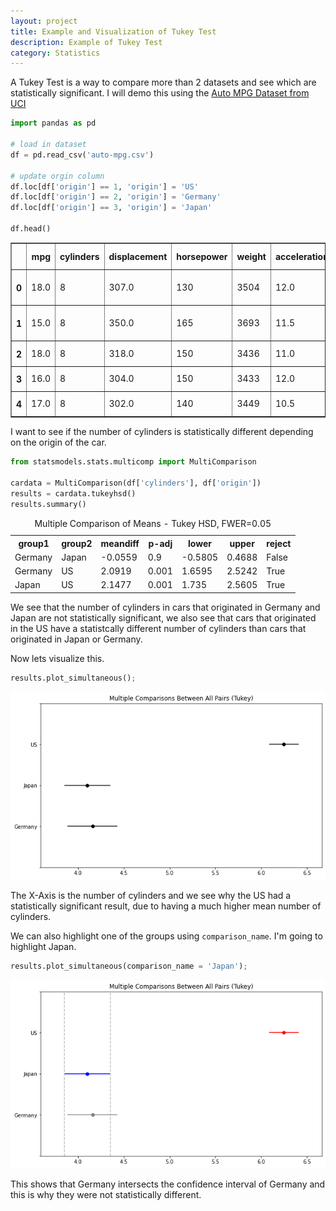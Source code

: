 ```yaml
---
layout: project
title: Example and Visualization of Tukey Test
description: Example of Tukey Test
category: Statistics
---
```


A Tukey Test is a way to compare more than 2 datasets and see which are statistically significant.  I will demo this using the [Auto MPG Dataset from UCI](http://archive.ics.uci.edu/ml/datasets/Auto+MPG) 


```python
import pandas as pd 

# load in dataset 
df = pd.read_csv('auto-mpg.csv')

# update orgin column 
df.loc[df['origin'] == 1, 'origin'] = 'US'
df.loc[df['origin'] == 2, 'origin'] = 'Germany'
df.loc[df['origin'] == 3, 'origin'] = 'Japan'

df.head()
```




<div>
<style scoped>
    .dataframe tbody tr th:only-of-type {
        vertical-align: middle;
    }

    .dataframe tbody tr th {
        vertical-align: top;
    }

    .dataframe thead th {
        text-align: right;
    }
</style>
<table border="1" class="dataframe">
  <thead>
    <tr style="text-align: right;">
      <th></th>
      <th>mpg</th>
      <th>cylinders</th>
      <th>displacement</th>
      <th>horsepower</th>
      <th>weight</th>
      <th>acceleration</th>
      <th>model year</th>
      <th>origin</th>
      <th>car name</th>
    </tr>
  </thead>
  <tbody>
    <tr>
      <th>0</th>
      <td>18.0</td>
      <td>8</td>
      <td>307.0</td>
      <td>130</td>
      <td>3504</td>
      <td>12.0</td>
      <td>70</td>
      <td>US</td>
      <td>chevrolet chevelle malibu</td>
    </tr>
    <tr>
      <th>1</th>
      <td>15.0</td>
      <td>8</td>
      <td>350.0</td>
      <td>165</td>
      <td>3693</td>
      <td>11.5</td>
      <td>70</td>
      <td>US</td>
      <td>buick skylark 320</td>
    </tr>
    <tr>
      <th>2</th>
      <td>18.0</td>
      <td>8</td>
      <td>318.0</td>
      <td>150</td>
      <td>3436</td>
      <td>11.0</td>
      <td>70</td>
      <td>US</td>
      <td>plymouth satellite</td>
    </tr>
    <tr>
      <th>3</th>
      <td>16.0</td>
      <td>8</td>
      <td>304.0</td>
      <td>150</td>
      <td>3433</td>
      <td>12.0</td>
      <td>70</td>
      <td>US</td>
      <td>amc rebel sst</td>
    </tr>
    <tr>
      <th>4</th>
      <td>17.0</td>
      <td>8</td>
      <td>302.0</td>
      <td>140</td>
      <td>3449</td>
      <td>10.5</td>
      <td>70</td>
      <td>US</td>
      <td>ford torino</td>
    </tr>
  </tbody>
</table>
</div>



I want to see if the number of cylinders is statistically different depending on the origin of the car.  


```python
from statsmodels.stats.multicomp import MultiComparison

cardata = MultiComparison(df['cylinders'], df['origin'])
results = cardata.tukeyhsd()
results.summary()
```




<table class="simpletable">
<caption>Multiple Comparison of Means - Tukey HSD, FWER=0.05</caption>
<tr>
  <th>group1</th>  <th>group2</th> <th>meandiff</th> <th>p-adj</th>  <th>lower</th>   <th>upper</th> <th>reject</th>
</tr>
<tr>
  <td>Germany</td>  <td>Japan</td>  <td>-0.0559</td>  <td>0.9</td>  <td>-0.5805</td> <td>0.4688</td>  <td>False</td>
</tr>
<tr>
  <td>Germany</td>   <td>US</td>    <td>2.0919</td>  <td>0.001</td> <td>1.6595</td>  <td>2.5242</td>  <td>True</td> 
</tr>
<tr>
   <td>Japan</td>    <td>US</td>    <td>2.1477</td>  <td>0.001</td>  <td>1.735</td>  <td>2.5605</td>  <td>True</td> 
</tr>
</table>



We see that the number of cylinders in cars that originated in Germany and Japan are not statistically significant, we also see that cars that originated in the US have a statistcally different number of cylinders than cars that originated in Japan or Germany.  

Now lets visualize this. 


```python
results.plot_simultaneous();
```


![png](images/Tukey_Test_files/Tukey_Test_5_0.png)


The X-Axis is the number of cylinders and we see why the US had a statistically significant result, due to having a much higher mean number of cylinders.  

We can also highlight one of the groups using `comparison_name`.  I'm going to highlight Japan.  


```python
results.plot_simultaneous(comparison_name = 'Japan');
```


![png](images/Tukey_Test_files/Tukey_Test_7_0.png)


This shows that Germany intersects the confidence interval of Germany and this is why they were not statistically different.  
